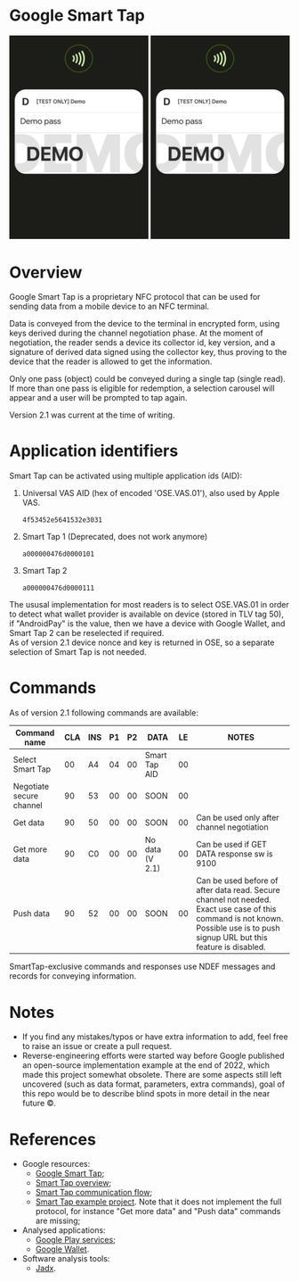 # Google Smart Tap


<p float="left">
<img src="./assets/SMARTTAP.VASONLY.DEMO.webp" alt="![Smart Tap VAS only]" width=250px>
 <img src="./assets/SMARTTAP.VASANDPAY.DEMO.webp" alt="![Smart Tap VAS and payment]" width=250px>
</p>


# Overview


Google Smart Tap is a proprietary NFC protocol that can be used for sending data from a mobile device to an NFC terminal.

Data is conveyed from the device to the terminal in encrypted form, using keys derived during the channel negotiation phase. At the moment of negotiation, the reader sends a device its collector id, key version, and a signature of derived data signed using the collector key, thus proving to the device that the reader is allowed to get the information.

Only one pass (object) could be conveyed during a single tap (single read).  
If more than one pass is eligible for redemption, a selection carousel will appear and a user will be prompted to tap again.

Version 2.1 was current at the time of writing.


# Application identifiers


Smart Tap can be activated using multiple application ids (AID):

1. Universal VAS AID (hex of encoded 'OSE.VAS.01'), also used by Apple VAS.  
    ```
    4f53452e5641532e3031
    ```
2. Smart Tap 1 (Deprecated, does not work anymore)
    ```
    a000000476d0000101
    ```
3. Smart Tap 2
    ```
    a000000476d0000111
    ```

The ususal implementation for most readers is to select OSE.VAS.01 in order to detect what wallet provider is available on device (stored in TLV tag 50), if "AndroidPay" is the value, then we have a device with Google Wallet, and Smart Tap 2 can be reselected if required.  
As of version 2.1 device nonce and key is returned in OSE, so a separate selection of Smart Tap is not needed.


# Commands


As of version 2.1 following commands are available:

| Command name             | CLA  | INS  | P1   | P2   | DATA             | LE   | NOTES                                       |
|--------------------------|------|------|------|------|------------------|------|---------------------------------------------|
| Select Smart Tap         | 00   | A4   | 04   | 00   | Smart Tap AID    | 00   |                                             |
| Negotiate secure channel | 90   | 53   | 00   | 00   | SOON             | 00   |                                             |
| Get data                 | 90   | 50   | 00   | 00   | SOON             | 00   | Can be used only after channel negotiation  |
| Get more data            | 90   | C0   | 00   | 00   | No data (V 2.1)  | 00   | Can be used if GET DATA response sw is 9100 |
| Push data                | 90   | 52   | 00   | 00   | SOON             | 00   | Can be used before of after data read. Secure channel not needed. Exact use case of this command is not known. Possible use is to push signup URL but this feature is disabled. |


SmartTap-exclusive commands and responses use NDEF messages and records for conveying information. 


# Notes

- If you find any mistakes/typos or have extra information to add, feel free to raise an issue or create a pull request.
- Reverse-engineering efforts were started way before Google published an open-source implementation example at the end of 2022, which made this project somewhat obsolete. There are some aspects still left uncovered (such as data format, parameters, extra commands), goal of this repo would be to describe blind spots in more detail in the near future ©.


# References


- Google resources:
  - [Google Smart Tap](https://developers.google.com/wallet/smart-tap);
  - [Smart Tap overview](https://developers.google.com/wallet/smart-tap/introduction/overview);
  - [Smart Tap communication flow](https://developers.google.com/wallet/smart-tap/introduction/communication-flow);
  - [Smart Tap example project](https://github.com/google-pay/smart-tap-sample-app). Note that it does not implement the full protocol, for instance "Get more data" and "Push data" commands are missing;
- Analysed applications:
  - [Google Play services](https://play.google.com/store/apps/details?id=com.google.android.gms&hl=en_US);
  - [Google Wallet](https://wallet.google).
- Software analysis tools:
  - [Jadx](https://github.com/skylot/jadx).